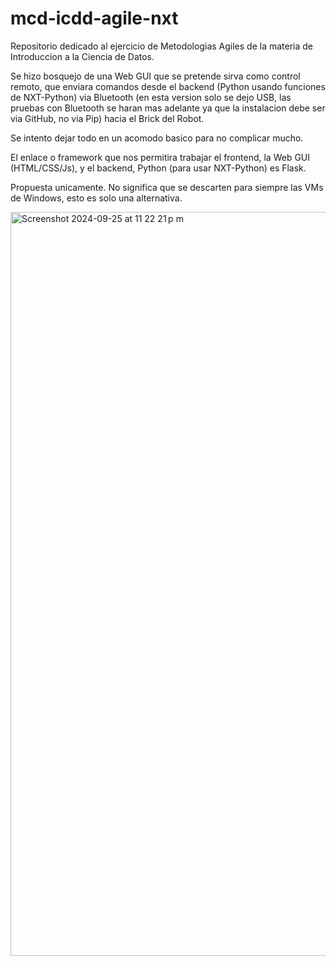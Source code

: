 # mcd-icdd-agile-nxt
Repositorio dedicado al ejercicio de Metodologias Agiles de la materia de Introduccion a la Ciencia de Datos.

Se hizo bosquejo de una Web GUI que se pretende sirva como control remoto, que enviara comandos desde el backend (Python usando funciones de NXT-Python) via Bluetooth (en esta version solo se dejo USB, las pruebas con Bluetooth se haran mas adelante ya que la instalacion debe ser via GitHub, no via Pip) hacia el Brick del Robot.

Se intento dejar todo en un acomodo basico para no complicar mucho.

El enlace o framework que nos permitira trabajar el frontend, la Web GUI (HTML/CSS/Js), y el backend, Python (para usar NXT-Python) es Flask.

Propuesta unicamente. No significa que se descarten para siempre las VMs de Windows, esto es solo una alternativa.

<img width="1190" alt="Screenshot 2024-09-25 at 11 22 21 p m" src="https://github.com/user-attachments/assets/68d788e5-c3a8-45c5-84bc-a8aff3140364">
